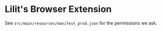 Lilit's Browser Extension
==========================

See `src/main/resources/manifest_prod.json` for the permissions we ask.